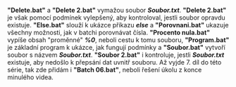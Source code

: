 **"Delete.bat"** a **"Delete 2.bat"** vymažou soubor ***Soubor.txt***. **"Delete 2.bat"** je však pomocí podmínek vylepšený, aby kontroloval, jestli soubor opravdu existuje. **"Else.bat"** slouží k ukázce příkazu ***else*** a **"Porovnani.bat"** ukazuje všechny možnosti, jak v batchi porovnávat čísla. **"Procento nula.bat"** vypíše obsah "proměnné" ***%0***, neboli cestu k tomu souboru, **"Program.bat"** je základní program k ukázce, jak fungují podmínky a **"Soubor.bat"** vytvoří soubor s názvem ***Soubor.txt***. **"Soubor 2.bat"** i kontroluje, jestli ***Soubor.txt*** existuje, aby nedošlo k přepsání dat uvnitř souboru.
Až vyjde 7. díl do této série, tak zde přidám i **"Batch 06.bat"**, neboli řešení úkolu z konce minulého videa.